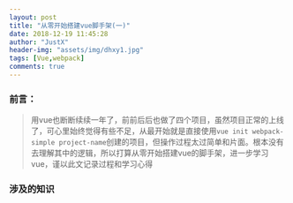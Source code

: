 ```yaml
---
layout: post
title: "从零开始搭建vue脚手架(一)"
date: 2018-12-19 11:45:28
author: "JustX"
header-img: "assets/img/dhxy1.jpg"
tags: [Vue,webpack]
comments: true
---
```


### 前言：

> 用vue也断断续续一年了，前前后后也做了四个项目，虽然项目正常的上线了，可心里始终觉得有些不足，从最开始就是直接使用`vue init webpack-simple project-name`创建的项目，但操作过程太过简单和片面。根本没有去理解其中的逻辑，所以打算从零开始搭建vue的脚手架，进一步学习vue，谨以此文记录过程和学习心得



### 涉及的知识

